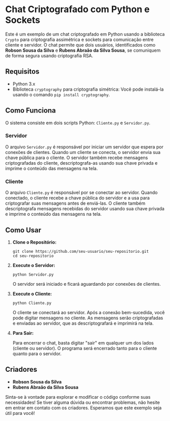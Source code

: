 # Chat Criptografado com Python e Sockets

Este é um exemplo de um chat criptografado em Python usando a biblioteca `Crypto` para criptografia assimétrica e sockets para comunicação entre cliente e servidor. O chat permite que dois usuários, identificados como **Robson Sousa da Silva** e **Rubens Abraão da Silva Sousa**, se comuniquem de forma segura usando criptografia RSA.

## Requisitos

- Python 3.x
- Biblioteca `cryptography` para criptografia simétrica: Você pode instalá-la usando o comando `pip install cryptography`.

## Como Funciona

O sistema consiste em dois scripts Python: `Cliente.py` e `Servidor.py`.

### Servidor

O arquivo `Servidor.py` é responsável por iniciar um servidor que espera por conexões de clientes. Quando um cliente se conecta, o servidor envia sua chave pública para o cliente. O servidor também recebe mensagens criptografadas do cliente, descriptografa-as usando sua chave privada e imprime o conteúdo das mensagens na tela.

### Cliente

O arquivo `Cliente.py` é responsável por se conectar ao servidor. Quando conectado, o cliente recebe a chave pública do servidor e a usa para criptografar suas mensagens antes de enviá-las. O cliente também descriptografa mensagens recebidas do servidor usando sua chave privada e imprime o conteúdo das mensagens na tela.

## Como Usar

1. **Clone o Repositório:**

   ```
   git clone https://github.com/seu-usuario/seu-repositorio.git
   cd seu-repositorio
   ```

2. **Execute o Servidor:**

   ```
   python Servidor.py
   ```

   O servidor será iniciado e ficará aguardando por conexões de clientes.

3. **Execute o Cliente:**

   ```
   python Cliente.py
   ```

   O cliente se conectará ao servidor. Após a conexão bem-sucedida, você pode digitar mensagens no cliente. As mensagens serão criptografadas e enviadas ao servidor, que as descriptografará e imprimirá na tela.

4. **Para Sair:**

   Para encerrar o chat, basta digitar "sair" em qualquer um dos lados (cliente ou servidor). O programa será encerrado tanto para o cliente quanto para o servidor.

## Criadores

- **Robson Sousa da Silva**
- **Rubens Abraão da Silva Sousa**

Sinta-se à vontade para explorar e modificar o código conforme suas necessidades! Se tiver alguma dúvida ou encontrar problemas, não hesite em entrar em contato com os criadores. Esperamos que este exemplo seja útil para você!
